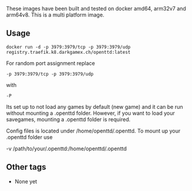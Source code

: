 These images have been built and tested on docker amd64, arm32v7 and arm64v8. This is a multi platform image.

## Usage ##

    docker run -d -p 3979:3979/tcp -p 3979:3979/udp registry.traefik.k8.darkgamex.ch/openttd:latest

For random port assignment replace

    -p 3979:3979/tcp -p 3979:3979/udp

with 

    -P

Its set up to not load any games by default (new game) and it can be run without mounting a .openttd folder. 
However, if you want to load your savegames, mounting a .openttd folder is required.

Config files is located under /home/openttd/.openttd. To mount up your .openttd folder use 

   -v /path/to/your/.openttd:/home/openttd/.openttd

## Other tags ##
   * None yet
